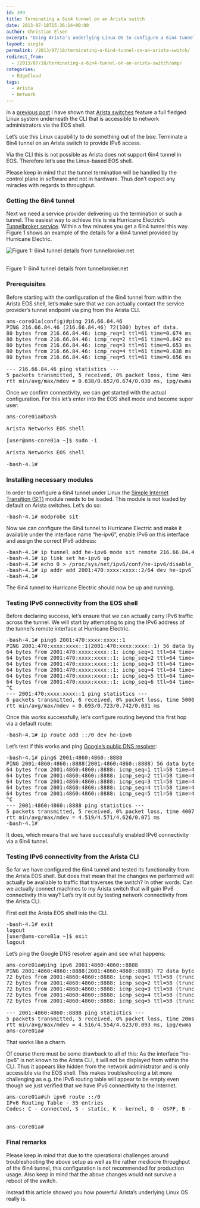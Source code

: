 ```yaml
---
id: 399
title: Terminating a 6in4 tunnel on an Arista switch
date: 2013-07-18T15:36:14+00:00
author: Christian Elsen
excerpt: "Using Arista's underlying Linux OS to configure a 6in4 tunnel for IPv6 connectivity."
layout: single
permalink: /2013/07/18/terminating-a-6in4-tunnel-on-an-arista-switch/
redirect_from:
  - /2013/07/18/terminating-a-6in4-tunnel-on-an-arista-switch/amp/
categories:
  - EdgeCloud
tags:
  - Arista
  - Network
---
```

In a [previous post](https://www.edge-cloud.net/2013/06/24/network-troubleshooting-via-arista-eos-shell/ "Network troubleshooting via Arista EOS shell") I have shown that <a href="https://www.arista.com/en/" target="_blank">Arista switches</a> feature a full fledged Linux system underneath the CLI that is accessible to network administrators via the EOS shell.

Let&#8217;s use this Linux capability to do something out of the box: Terminate a 6in4 tunnel on an Arista switch to provide IPv6 access.

Via the CLI this is not possible as Arista does not support 6in4 tunnel in EOS. Therefore let&#8217;s use the Linux-based EOS shell.

Please keep in mind that the tunnel termination will be handled by the control plane in software and not in hardware. Thus don&#8217;t expect any miracles with regards to throughput.

### Getting the 6in4 tunnel

Next we need a service provider delivering us the termination or such a tunnel. The easiest way to achieve this is via Hurricane Electric&#8217;s <a href="https://tunnelbroker.net/" target="_blank">Tunnelbroker service</a>. Within a few minutes you get a 6in4 tunnel this way. Figure 1 shows an example of the details for a 6in4 tunnel provided by Hurricane Electric.



<div id="attachment_400" style="width: 646px" class="wp-caption aligncenter">
  <img src="/content/uploads/2013/06/Capture01.png" alt="Figure 1: 6in4 tunnel details from tunnelbroker.net" width="636" height="412" class="size-full wp-image-400" srcset="/content/uploads/2013/06/Capture01.png 636w, /content/uploads/2013/06/Capture01-500x323.png 500w" sizes="(max-width: 636px) 100vw, 636px" />

  <p class="wp-caption-text">
    <br />Figure 1: 6in4 tunnel details from tunnelbroker.net
  </p>
</div>

### Prerequisites

Before starting with the configuration of the 6in4 tunnel from within the Arista EOS shell, let&#8217;s make sure that we can actually contact the service provider&#8217;s tunnel endpoint via ping from the Arista CLI.

<pre>ams-core01a(config)#ping 216.66.84.46
PING 216.66.84.46 (216.66.84.46) 72(100) bytes of data.
80 bytes from 216.66.84.46: icmp_req=1 ttl=61 time=0.674 ms
80 bytes from 216.66.84.46: icmp_req=2 ttl=61 time=0.642 ms
80 bytes from 216.66.84.46: icmp_req=3 ttl=61 time=0.653 ms
80 bytes from 216.66.84.46: icmp_req=4 ttl=61 time=0.638 ms
80 bytes from 216.66.84.46: icmp_req=5 ttl=61 time=0.656 ms

--- 216.66.84.46 ping statistics ---
5 packets transmitted, 5 received, 0% packet loss, time 4ms
rtt min/avg/max/mdev = 0.638/0.652/0.674/0.030 ms, ipg/ewma 1.039/0.663 ms
</pre>

Once we confirm connectivity, we can get started with the actual configuration. For this let&#8217;s enter into the EOS shell mode and become super user:

<pre>ams-core01a#bash

Arista Networks EOS shell

[user@ams-core01a ~]$ sudo -i

Arista Networks EOS shell

-bash-4.1#
</pre>

### Installing necessary modules

In order to configure a 6in4 tunnel under Linux the <a href="http://tldp.org/HOWTO/Adv-Routing-HOWTO/lartc.tunnel-ipv6.addressing.html" target="_blank">Simple Internet Transition (SIT)</a> module needs to be loaded. This module is not loaded by default on Arista switches. Let&#8217;s do so:

<pre>-bash-4.1# modprobe sit
</pre>

Now we can configure the 6in4 tunnel to Hurricane Electric and make it available under the interface name &#8220;he-ipv6&#8221;, enable IPv6 on this interface and assign the correct IPv6 address:

<pre>-bash-4.1# ip tunnel add he-ipv6 mode sit remote 216.66.84.46 local 212.123.xxx.xxx ttl 255
-bash-4.1# ip link set he-ipv6 up
-bash-4.1# echo 0 > /proc/sys/net/ipv6/conf/he-ipv6/disable_ipv6
-bash-4.1# ip addr add 2001:470:xxxx:xxxx::2/64 dev he-ipv6
-bash-4.1#
</pre>

The 6in4 tunnel to Hurricane Electric should now be up and running.

### Testing IPv6 connectivity from the EOS shell

Before declaring success, let&#8217;s ensure that we can actually carry IPv6 traffic across the tunnel. We will start by attempting to ping the IPv6 address of the tunnel&#8217;s remote interface at Hurricane Electric.

<pre>-bash-4.1# ping6 2001:470:xxxx:xxxx::1
PING 2001:470:xxxx:xxxx::1(2001:470:xxxx:xxxx::1) 56 data bytes
64 bytes from 2001:470:xxxx:xxxx::1: icmp_seq=1 ttl=64 time=0.742 ms
64 bytes from 2001:470:xxxx:xxxx::1: icmp_seq=2 ttl=64 time=0.739 ms
64 bytes from 2001:470:xxxx:xxxx::1: icmp_seq=3 ttl=64 time=0.715 ms
64 bytes from 2001:470:xxxx:xxxx::1: icmp_seq=4 ttl=64 time=0.693 ms
64 bytes from 2001:470:xxxx:xxxx::1: icmp_seq=5 ttl=64 time=0.720 ms
64 bytes from 2001:470:xxxx:xxxx::1: icmp_seq=6 ttl=64 time=0.732 ms
^C
--- 2001:470:xxxx:xxxx::1 ping statistics ---
6 packets transmitted, 6 received, 0% packet loss, time 5000ms
rtt min/avg/max/mdev = 0.693/0.723/0.742/0.031 ms
</pre>

Once this works successfully, let&#8217;s configure routing beyond this first hop via a default route:

<pre>-bash-4.1# ip route add ::/0 dev he-ipv6
</pre>

Let&#8217;s test if this works and ping <a href="https://developers.google.com/speed/public-dns/" target="_blank">Google&#8217;s public DNS resolver</a>:

<pre>-bash-4.1# ping6 2001:4860:4860::8888
PING 2001:4860:4860::8888(2001:4860:4860::8888) 56 data bytes
64 bytes from 2001:4860:4860::8888: icmp_seq=1 ttl=58 time=4.51 ms
64 bytes from 2001:4860:4860::8888: icmp_seq=2 ttl=58 time=4.62 ms
64 bytes from 2001:4860:4860::8888: icmp_seq=3 ttl=58 time=4.57 ms
64 bytes from 2001:4860:4860::8888: icmp_seq=4 ttl=58 time=4.59 ms
64 bytes from 2001:4860:4860::8888: icmp_seq=5 ttl=58 time=4.54 ms
^C
--- 2001:4860:4860::8888 ping statistics ---
5 packets transmitted, 5 received, 0% packet loss, time 4007ms
rtt min/avg/max/mdev = 4.519/4.571/4.626/0.071 ms
-bash-4.1#
</pre>

It does, which means that we have successfully enabled IPv6 connectivity via a 6in4 tunnel.

### Testing IPv6 connectivity from the Arista CLI

So far we have configured the 6in4 tunnel and tested its functionality from the Arista EOS shell. But does that mean that the changes we performed will actually be available to traffic that traverses the switch? In other words: Can we actually connect machines to my Arista switch that will gain IPv6 connectivity this way? Let&#8217;s try it out by testing network connectivity from the Arista CLI.

First exit the Arista EOS shell into the CLI.

<pre>-bash-4.1# exit
logout
[user@ams-core01a ~]$ exit
logout
</pre>

Let&#8217;s ping the Google DNS resolver again and see what happens:

<pre>ams-core01a#ping ipv6 2001:4860:4860::8888
PING 2001:4860:4860::8888(2001:4860:4860::8888) 72 data bytes
72 bytes from 2001:4860:4860::8888: icmp_seq=1 ttl=58 (truncated)
72 bytes from 2001:4860:4860::8888: icmp_seq=2 ttl=58 (truncated)
72 bytes from 2001:4860:4860::8888: icmp_seq=3 ttl=58 (truncated)
72 bytes from 2001:4860:4860::8888: icmp_seq=4 ttl=58 (truncated)
72 bytes from 2001:4860:4860::8888: icmp_seq=5 ttl=58 (truncated)

--- 2001:4860:4860::8888 ping statistics ---
5 packets transmitted, 5 received, 0% packet loss, time 20ms
rtt min/avg/max/mdev = 4.516/4.554/4.623/0.093 ms, ipg/ewma 5.005/4.535 ms
ams-core01a#
</pre>

That works like a charm.

Of course there must be some drawback to all of this: As the interface &#8220;he-ipv6&#8221; is not known to the Arista CLI, it will not be displayed from within the CLI. Thus it appears like hidden from the network administrator and is only accessible via the EOS shell. This makes troubleshooting a bit more challenging as e.g. the IPv6 routing table will appear to be empty even though we just verified that we have IPv6 connectivity to the Internet.

<pre>ams-core01a#sh ipv6 route ::/0
IPv6 Routing Table - 35 entries
Codes: C - connected, S - static, K - kernel, O - OSPF, B - BGP, R - RIP, A - Aggregate


ams-core01a#
</pre>

### Final remarks

Please keep in mind that due to the operational challenges around troubleshooting the above setup as well as the rather mediocre throughput of the 6in4 tunnel, this configuration is not recommended for production usage. Also keep in mind that the above changes would not survive a reboot of the switch.

Instead this article showed you how powerful Arista&#8217;s underlying Linux OS really is.
